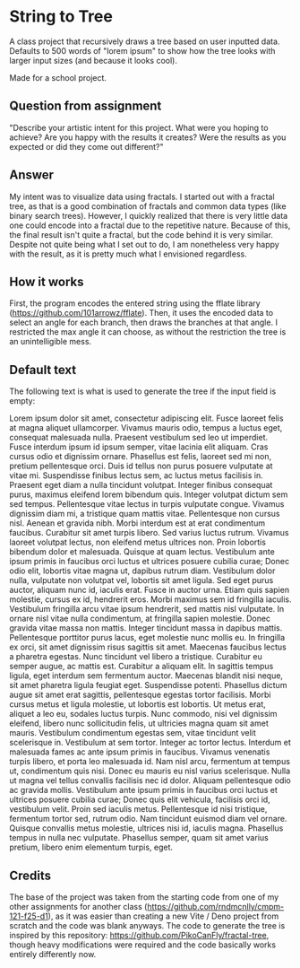 # String to Tree

A class project that recursively draws a tree based on user inputted data. Defaults to 500 words of "lorem ipsum" to show how the tree looks with larger input sizes (and because it looks cool).

Made for a school project.

## Question from assignment

"Describe your artistic intent for this project. What were you hoping to achieve? Are you happy with the results it creates? Were the results as you expected or did they come out different?"

## Answer

My intent was to visualize data using fractals. I started out with a fractal tree, as that is a good combination of fractals and common data types (like binary search trees). However, I quickly realized that there is very little data one could encode into a fractal due to the repetitive nature. Because of this, the final result isn't quite a fractal, but the code behind it is very similar. Despite not quite being what I set out to do, I am nonetheless very happy with the result, as it is pretty much what I envisioned regardless.

## How it works

First, the program encodes the entered string using the fflate library (<https://github.com/101arrowz/fflate>). Then, it uses the encoded data to select an angle for each branch, then draws the branches at that angle. I restricted the max angle it can choose, as without the restriction the tree is an unintelligible mess.

## Default text

The following text is what is used to generate the tree if the input field is empty:

Lorem ipsum dolor sit amet, consectetur adipiscing elit. Fusce laoreet felis at magna aliquet ullamcorper. Vivamus mauris odio, tempus a luctus eget, consequat malesuada nulla. Praesent vestibulum sed leo ut imperdiet. Fusce interdum ipsum id ipsum semper, vitae lacinia elit aliquam. Cras cursus odio et dignissim ornare. Phasellus est felis, laoreet sed mi non, pretium pellentesque orci. Duis id tellus non purus posuere vulputate at vitae mi. Suspendisse finibus lectus sem, ac luctus metus facilisis in. Praesent eget diam a nulla tincidunt volutpat. Integer finibus consequat purus, maximus eleifend lorem bibendum quis. Integer volutpat dictum sem sed tempus. Pellentesque vitae lectus in turpis vulputate congue. Vivamus dignissim diam mi, a tristique quam mattis vitae. Pellentesque non cursus nisl. Aenean et gravida nibh. Morbi interdum est at erat condimentum faucibus. Curabitur sit amet turpis libero. Sed varius luctus rutrum. Vivamus laoreet volutpat lectus, non eleifend metus ultrices non. Proin lobortis bibendum dolor et malesuada. Quisque at quam lectus. Vestibulum ante ipsum primis in faucibus orci luctus et ultrices posuere cubilia curae; Donec odio elit, lobortis vitae magna ut, dapibus rutrum diam. Vestibulum dolor nulla, vulputate non volutpat vel, lobortis sit amet ligula. Sed eget purus auctor, aliquam nunc id, iaculis erat. Fusce in auctor urna. Etiam quis sapien molestie, cursus ex id, hendrerit eros. Morbi maximus sem id fringilla iaculis. Vestibulum fringilla arcu vitae ipsum hendrerit, sed mattis nisl vulputate. In ornare nisl vitae nulla condimentum, at fringilla sapien molestie. Donec gravida vitae massa non mattis. Integer tincidunt massa in dapibus mattis. Pellentesque porttitor purus lacus, eget molestie nunc mollis eu. In fringilla ex orci, sit amet dignissim risus sagittis sit amet. Maecenas faucibus lectus a pharetra egestas. Nunc tincidunt vel libero a tristique. Curabitur eu semper augue, ac mattis est. Curabitur a aliquam elit. In sagittis tempus ligula, eget interdum sem fermentum auctor. Maecenas blandit nisi neque, sit amet pharetra ligula feugiat eget. Suspendisse potenti. Phasellus dictum augue sit amet erat sagittis, pellentesque egestas tortor facilisis. Morbi cursus metus et ligula molestie, ut lobortis est lobortis. Ut metus erat, aliquet a leo eu, sodales luctus turpis. Nunc commodo, nisi vel dignissim eleifend, libero nunc sollicitudin felis, ut ultricies magna quam sit amet mauris. Vestibulum condimentum egestas sem, vitae tincidunt velit scelerisque in. Vestibulum at sem tortor. Integer ac tortor lectus. Interdum et malesuada fames ac ante ipsum primis in faucibus. Vivamus venenatis turpis libero, et porta leo malesuada id. Nam nisl arcu, fermentum at tempus ut, condimentum quis nisi. Donec eu mauris eu nisl varius scelerisque. Nulla ut magna vel tellus convallis facilisis nec id dolor. Aliquam pellentesque odio ac gravida mollis. Vestibulum ante ipsum primis in faucibus orci luctus et ultrices posuere cubilia curae; Donec quis elit vehicula, facilisis orci id, vestibulum velit. Proin sed iaculis metus. Pellentesque id nisi tristique, fermentum tortor sed, rutrum odio. Nam tincidunt euismod diam vel ornare. Quisque convallis metus molestie, ultrices nisi id, iaculis magna. Phasellus tempus in nulla nec vulputate. Phasellus semper, quam sit amet varius pretium, libero enim elementum turpis, eget.

## Credits

The base of the project was taken from the starting code from one of my other assignments for another class (<https://github.com/rndmcnlly/cmpm-121-f25-d1>), as it was easier than creating a new Vite / Deno project from scratch and the code was blank anyways. The code to generate the tree is inspired by this repository: <https://github.com/PikoCanFly/fractal-tree>, though heavy modifications were required and the code basically works entirely differently now.

